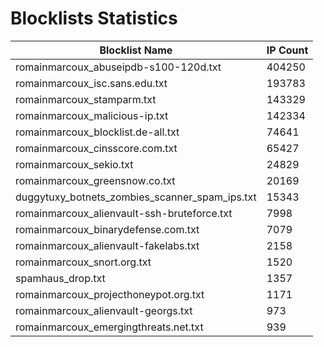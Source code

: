# Blocklists Statistics
| Blocklist Name | IP Count |
|----|----|
| romainmarcoux_abuseipdb-s100-120d.txt | 404250 |
| romainmarcoux_isc.sans.edu.txt | 193783 |
| romainmarcoux_stamparm.txt | 143329 |
| romainmarcoux_malicious-ip.txt | 142334 |
| romainmarcoux_blocklist.de-all.txt | 74641 |
| romainmarcoux_cinsscore.com.txt | 65427 |
| romainmarcoux_sekio.txt | 24829 |
| romainmarcoux_greensnow.co.txt | 20169 |
| duggytuxy_botnets_zombies_scanner_spam_ips.txt | 15343 |
| romainmarcoux_alienvault-ssh-bruteforce.txt | 7998 |
| romainmarcoux_binarydefense.com.txt | 7079 |
| romainmarcoux_alienvault-fakelabs.txt | 2158 |
| romainmarcoux_snort.org.txt | 1520 |
| spamhaus_drop.txt | 1357 |
| romainmarcoux_projecthoneypot.org.txt | 1171 |
| romainmarcoux_alienvault-georgs.txt | 973 |
| romainmarcoux_emergingthreats.net.txt | 939 |

